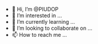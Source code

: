 - 👋 Hi, I’m @PIUDOP
- 👀 I’m interested in ...
- 🌱 I’m currently learning ...
- 💞️ I’m looking to collaborate on ...
- 📫 How to reach me ...

<!---
PIUDOP/PIUDOP is a ✨ special ✨ repository because its `README.md` (this file) appears on your GitHub profile.
You can click the Preview link to take a look at your changes.
--->
